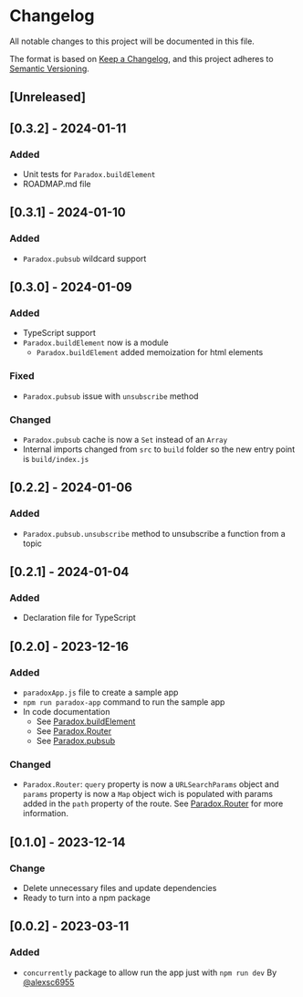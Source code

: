 # Changelog

All notable changes to this project will be documented in this file.

The format is based on [Keep a Changelog](https://keepachangelog.com/en/1.0.0/),
and this project adheres to [Semantic Versioning](https://semver.org/spec/v2.0.0.html).

## [Unreleased]

## [0.3.2] - 2024-01-11
### Added
- Unit tests for `Paradox.buildElement`
- ROADMAP.md file

## [0.3.1] - 2024-01-10
### Added
- `Paradox.pubsub` wildcard support

## [0.3.0] - 2024-01-09
### Added
- TypeScript support
- `Paradox.buildElement` now is a module
    - `Paradox.buildElement` added memoization for html elements

### Fixed
- `Paradox.pubsub` issue with `unsubscribe` method

### Changed
- `Paradox.pubsub` cache is now a `Set` instead of an `Array`
- Internal imports changed from `src` to `build` folder so the new entry point is `build/index.js`

## [0.2.2] - 2024-01-06
### Added
- `Paradox.pubsub.unsubscribe` method to unsubscribe a function from a topic

## [0.2.1] - 2024-01-04
### Added
- Declaration file for TypeScript

## [0.2.0] - 2023-12-16
### Added
- `paradoxApp.js` file to create a sample app
- `npm run paradox-app` command to run the sample app
- In code documentation
    - See [Paradox.buildElement](https://github.com/ProjectPenrose/paradox/blob/main/src/core/buildElement.js)
    - See [Paradox.Router](https://github.com/ProjectPenrose/paradox/blob/main/src/core/Router.js)
    - See [Paradox.pubsub](https://github.com/ProjectPenrose/paradox/blob/main/src/core/Pubsub.js)

### Changed
- `Paradox.Router`: `query` property is now a `URLSearchParams` object and `params` property is now a `Map` object wich is populated with params added in the `path` property of the route. See [Paradox.Router](https://github.com/ProjectPenrose/paradox?tab=readme-ov-file#routes-with-paradoxrouter) for more information.

## [0.1.0] - 2023-12-14
### Change
* Delete unnecessary files and update dependencies
* Ready to turn into a npm package

## [0.0.2] - 2023-03-11
### Added
* `concurrently` package to allow run the app just with `npm run dev` By [@alexsc6955](https://github.com/alexsc6955)
